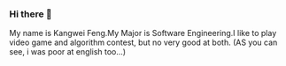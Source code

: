 ### Hi there 👋

My name is Kangwei Feng.My Major is Software Engineering.I like to play video game and algorithm contest, but no very good at both.
(AS you can see, i was poor at english too...)
<!--
**DD996/DD996** is a ✨ _special_ ✨ repository because its `README.md` (this file) appears on your GitHub profile.

Here are some ideas to get you started:

- 🔭 I’m currently working on ...
- 🌱 I’m currently learning ...
- 👯 I’m looking to collaborate on ...
- 🤔 I’m looking for help with ...
- 💬 Ask me about ...
- 📫 How to reach me: ...
- 😄 Pronouns: ...
- ⚡ Fun fact: ...
-->
